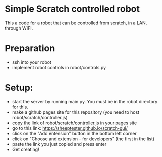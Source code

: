# Simple Scratch controlled robot

This a code for a robot that can be controlled from scratch, in a LAN, through WIFI.


# Preparation

 - ssh into your robot
 - implement robot controls in robot/controls.py


# Setup:

 - start the server by running main.py. You must be in the robot directory for this.
 - make a github pages site for this repository (you need to host robot/scratch/controller.js)
 - copy the link of robot/scratch/controller.js in your pages site
 - go to this link: https://sheeptester.github.io/scratch-gui/
 - click on the "Add entension" button in the bottom left corner
 - click on "Choose and extension - for developers" (the first in the list)
 - paste the link you just copied and press enter
 - Get creating!
